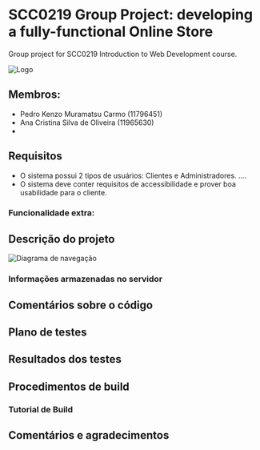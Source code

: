 # SCC0219 Group Project: developing a fully-functional Online Store

Group project for SCC0219 Introduction to Web Development course.


![Logo](./src/assets/img/logo.png)

## Membros:

- Pedro Kenzo Muramatsu Carmo (11796451)
- Ana Cristina Silva de Oliveira (11965630)
-

## Requisitos

- O sistema possui 2 tipos de usuários: Clientes e Administradores.
....
- O sistema deve conter requisitos de accessibilidade e prover boa usabilidade para o cliente.

### Funcionalidade extra:


## Descrição do projeto


![Diagrama de navegação](./src/assets/img/PokeCard%20Diagrama.png)

### Informações armazenadas no servidor

## Comentários sobre o código

## Plano de testes

## Resultados dos testes

## Procedimentos de build

### Tutorial de Build

## Comentários e agradecimentos


